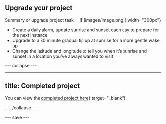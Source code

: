 ## Upgrade your project

<div style="display: flex; flex-wrap: wrap">
<div style="flex-basis: 200px; flex-grow: 1; margin-right: 15px;">
Summary or upgrade project task
</div>
<div>
![](images/image.png){:width="300px"}
</div>
</div>

+ Create a daily alarm, update sunrise and sunset each day to prepare for the next instance
+ Upgrade to a 30 minute gradual tip up at sunrise for a more gentle wake up
+ Change the latitude and longitude to tell you when it’s sunrise and sunset in a location you’ve always wanted to visit

--- collapse ---

---
title: Completed project
---

You can view the [completed project here](https://scratch.mit.edu/projects/485673032/){:target="_blank"}.

--- /collapse ---

--- save ---